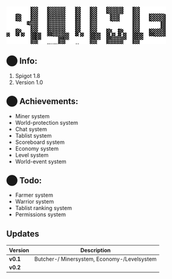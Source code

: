 ![](https://github.com/GitHubKaan/blume/blob/main/logo.gif)

## ⬤ Info:
  1. Spigot 1.8
  2. Version 1.0
  
## ⬤ Achievements:
  - Miner system
  - World-protection system
  - Chat system
  - Tablist system
  - Scoreboard system
  - Economy system
  - Level system
  - World-event system

## ⬤ Todo:
  - Farmer system
  - Warrior system
  - Tablist ranking system
  - Permissions system

## Updates
| Version | Description |
| - | - |
| __v0.1__ | Butcher-/ Minersystem, Economy-/Levelsystem |
| __v0.2__ |  |

